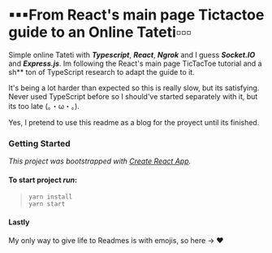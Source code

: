 # ▪▪▪From React's main page Tictactoe guide to an Online Tateti▫▫▫
Simple online Tateti with __*Typescript*__, __*React*__, __*Ngrok*__ and I guess __*Socket.IO*__ and __*Express.js*__. 
Im following the React's main page TicTacToe tutorial and a sh** ton of TypeScript research to adapt the guide to it.  

It's being a lot harder than expected so this is really slow, but its satisfying. Never used TypeScript before so I should've started separately with it, but its too late (。・ω・。).

Yes, I pretend to use this readme as a blog for the proyect until its finished.
### Getting Started
_This project was bootstrapped with [Create React App](https://github.com/facebook/create-react-app)._

#### To start project *run*:
> `yarn install`  
> `yarn start`

#### Lastly
My only way to give life to Readmes is with emojis, so here -> ❤
